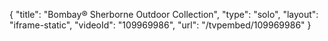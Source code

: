 {
    "title": "Bombay&reg; Sherborne Outdoor Collection",
    "type": "solo",
    "layout": "iframe-static",
    "videoId": "109969986",
    "url": "\/tvpembed\/109969986"
}